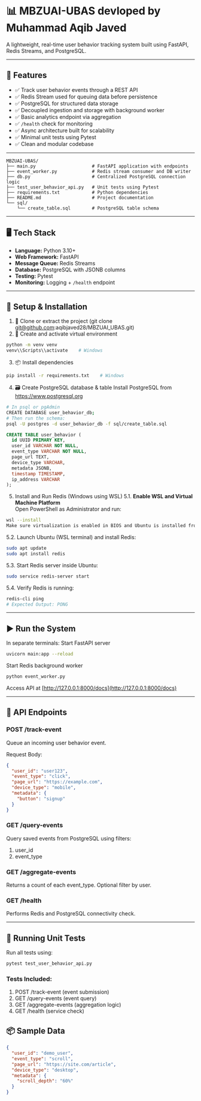 # 📊 MBZUAI-UBAS devloped by Muhammad Aqib Javed

A lightweight, real-time user behavior tracking system built using FastAPI, Redis Streams, and PostgreSQL.

---

## 🚀 Features

- ✅ Track user behavior events through a REST API  
- ✅ Redis Stream used for queuing data before persistence  
- ✅ PostgreSQL for structured data storage  
- ✅ Decoupled ingestion and storage with background worker  
- ✅ Basic analytics endpoint via aggregation  
- ✅ `/health` check for monitoring  
- ✅ Async architecture built for scalability  
- ✅ Minimal unit tests using Pytest  
- ✅ Clean and modular codebase  

---

```
MBZUAI-UBAS/
├── main.py                     # FastAPI application with endpoints
├── event_worker.py             # Redis stream consumer and DB writer
├── db.py                       # Centralized PostgreSQL connection logic
├── test_user_behavior_api.py   # Unit tests using Pytest
├── requirements.txt            # Python dependencies
├── README.md                   # Project documentation
└── sql/
    └── create_table.sql        # PostgreSQL table schema
```

---

## 🖥️ Tech Stack

- **Language:** Python 3.10+  
- **Web Framework:** FastAPI  
- **Message Queue:** Redis Streams  
- **Database:** PostgreSQL with JSONB columns  
- **Testing:** Pytest  
- **Monitoring:** Logging + `/health` endpoint  

---

## 🔧 Setup & Installation

1. 📁 Clone or extract the project (git clone git@github.com:aqibjaved28/MBZUAI_UBAS.git)  
2. 🔧 Create and activate virtual environment
```bash
python -m venv venv
venv\\Scripts\\activate    # Windows
```
3. 📦 Install dependencies
```bash
pip install -r requirements.txt    # Windows
```
4. 🗃️ Create PostgreSQL database & table 
Install PostgreSQL from https://www.postgresql.org
```bash
# In psql or pgAdmin
CREATE DATABASE user_behavior_db;
# Then run the schema:
psql -U postgres -d user_behavior_db -f sql/create_table.sql
```
```sql
CREATE TABLE user_behavior (
  id UUID PRIMARY KEY,
  user_id VARCHAR NOT NULL,
  event_type VARCHAR NOT NULL,
  page_url TEXT,
  device_type VARCHAR,
  metadata JSONB,
  timestamp TIMESTAMP,
  ip_address VARCHAR
);
```
5. Install and Run Redis (Windows using WSL)
5.1. **Enable WSL and Virtual Machine Platform**  
   Open PowerShell as Administrator and run:

```bash
wsl --install
Make sure virtualization is enabled in BIOS and Ubuntu is installed from Microsoft Store.
```
5.2. Launch Ubuntu (WSL terminal) and install Redis:
```bash
sudo apt update
sudo apt install redis
```
5.3. Start Redis server inside Ubuntu:
```bash
sudo service redis-server start
```
5.4. Verify Redis is running:
```bash
redis-cli ping
# Expected Output: PONG
```
---

## ▶️ Run the System
In separate terminals:
Start FastAPI server
```bash
uvicorn main:app --reload
```
Start Redis background worker
```bash
python event_worker.py
```
Access API at [http://127.0.0.1:8000/docs](http://127.0.0.1:8000/docs)

---

## 📡 API Endpoints
### POST /track-event
Queue an incoming user behavior event.

Request Body:
```json
{
  "user_id": "user123",
  "event_type": "click",
  "page_url": "https://example.com",
  "device_type": "mobile",
  "metadata": {
    "button": "signup"
  }
}
```
### GET /query-events
Query saved events from PostgreSQL using filters:

1. user_id
2. event_type

### GET /aggregate-events
Returns a count of each event_type. Optional filter by user.

### GET /health
Performs Redis and PostgreSQL connectivity check.

---

## 🧪 Running Unit Tests
Run all tests using:
```bash
pytest test_user_behavior_api.py
```
### Tests Included:
1. POST /track-event (event submission)
2. GET /query-events (event query)
3. GET /aggregate-events (aggregation logic)
4. GET /health (service check)

## 📦 Sample Data
```json
{
  "user_id": "demo_user",
  "event_type": "scroll",
  "page_url": "https://site.com/article",
  "device_type": "desktop",
  "metadata": {
    "scroll_depth": "60%"
  }
}
```